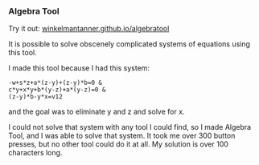 ### Algebra Tool

Try it out:
[winkelmantanner.github.io/algebratool](https://winkelmantanner.github.io/algebratool)

It is possible to solve obscenely complicated systems of equations using this tool.

I made this tool because I had this system:
```
-w+s*z+a*(z-y)+(z-y)*b=0 &
c*y+x*y+b*(y-z)+a*(y-z)=0 &
(z-y)*b-y*x=v12
```
and the goal was to eliminate y and z and solve for x.

I could not solve that system with any tool I could find, so I made Algebra Tool, and I was able to solve that system.  It took me over 300 button presses, but no other tool could do it at all.  My solution is over 100 characters long.


